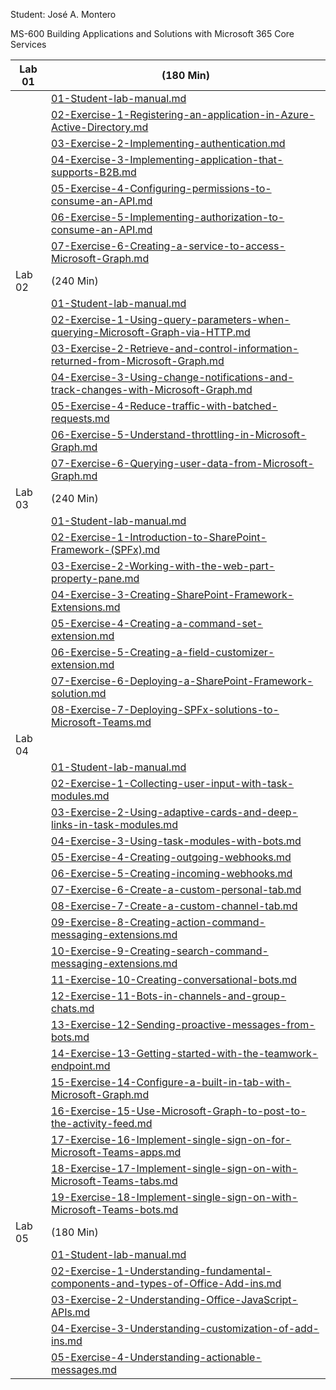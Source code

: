 Student: José A. Montero



MS-600
 Building Applications and Solutions with Microsoft 365 Core Services




| Lab 01 | (180 Min)                                                    |
| ------ | ------------------------------------------------------------ |
|        | [01-Student-lab-manual.md](Instructions/Labs/Lab01/Lab01-Implementing-Microsoft-Identity-lab-instructions/01-Student-lab-manual.md)                                     |
|        | [02-Exercise-1-Registering-an-application-in-Azure-Active-Directory.md](Instructions/Labs/Lab01/Lab01-Implementing-Microsoft-Identity-lab-instructions/02-Exercise-1-Registering-an-application-in-Azure-Active-Directory.md) |
|        | [03-Exercise-2-Implementing-authentication.md](Instructions/Labs/Lab01/Lab01-Implementing-Microsoft-Identity-lab-instructions/03-Exercise-2-Implementing-authentication.md)                 |
|        | [04-Exercise-3-Implementing-application-that-supports-B2B.md](Instructions/Labs/Lab01/Lab01-Implementing-Microsoft-Identity-lab-instructions/04-Exercise-3-Implementing-application-that-supports-B2B.md)  |
|        | [05-Exercise-4-Configuring-permissions-to-consume-an-API.md](Instructions/Labs/Lab01/Lab01-Implementing-Microsoft-Identity-lab-instructions/05-Exercise-4-Configuring-permissions-to-consume-an-API.md)   |
|        | [06-Exercise-5-Implementing-authorization-to-consume-an-API.md](Instructions/Labs/Lab01/Lab01-Implementing-Microsoft-Identity-lab-instructions/06-Exercise-5-Implementing-authorization-to-consume-an-API.md) |
|        | [07-Exercise-6-Creating-a-service-to-access-Microsoft-Graph.md](Instructions/Labs/Lab01/Lab01-Implementing-Microsoft-Identity-lab-instructions/07-Exercise-6-Creating-a-service-to-access-Microsoft-Graph.md) |
| Lab 02 | (240 Min)                                                    |
|        | [01-Student-lab-manual.md](Instructions/Labs/Lab02/Lab02-Work-with-Microsoft-Graph-lab-instructions/01-Student-lab-manual.md)                                     |
|        | [02-Exercise-1-Using-query-parameters-when-querying-Microsoft-Graph-via-HTTP.md](Instructions/Labs/Lab02/Lab02-Work-with-Microsoft-Graph-lab-instructions/02-Exercise-1-Using-query-parameters-when-querying-Microsoft-Graph-via-HTTP.md) |
|        | [03-Exercise-2-Retrieve-and-control-information-returned-from-Microsoft-Graph.md](Instructions/Labs/Lab02/Lab02-Work-with-Microsoft-Graph-lab-instructions/03-Exercise-2-Retrieve-and-control-information-returned-from-Microsoft-Graph.md) |
|        | [04-Exercise-3-Using-change-notifications-and-track-changes-with-Microsoft-Graph.md](Instructions/Labs/Lab02/Lab02-Work-with-Microsoft-Graph-lab-instructions/04-Exercise-3-Using-change-notifications-and-track-changes-with-Microsoft-Graph.md) |
|        | [05-Exercise-4-Reduce-traffic-with-batched-requests.md](Instructions/Labs/Lab02/Lab02-Work-with-Microsoft-Graph-lab-instructions/05-Exercise-4-Reduce-traffic-with-batched-requests.md)        |
|        | [06-Exercise-5-Understand-throttling-in-Microsoft-Graph.md](Instructions/Labs/Lab02/Lab02-Work-with-Microsoft-Graph-lab-instructions/06-Exercise-5-Understand-throttling-in-Microsoft-Graph.md)    |
|        | [07-Exercise-6-Querying-user-data-from-Microsoft-Graph.md](Instructions/Labs/Lab02/Lab02-Work-with-Microsoft-Graph-lab-instructions/07-Exercise-6-Querying-user-data-from-Microsoft-Graph.md)     |
| Lab 03 | (240 Min)                                                    |
|        | [01-Student-lab-manual.md](Instructions/Labs/Lab03/Lab03-Extending-and-customizing-SharePoint-lab-instructions/01-Student-lab-manual.md)                                     |
|        | [02-Exercise-1-Introduction-to-SharePoint-Framework-(SPFx).md](Instructions/Labs/Lab03/Lab03-Extending-and-customizing-SharePoint-lab-instructions/02-Exercise-1-Introduction-to-SharePoint-Framework-(SPFx).md) |
|        | [03-Exercise-2-Working-with-the-web-part-property-pane.md](Instructions/Labs/Lab03/Lab03-Extending-and-customizing-SharePoint-lab-instructions/03-Exercise-2-Working-with-the-web-part-property-pane.md)     |
|        | [04-Exercise-3-Creating-SharePoint-Framework-Extensions.md](Instructions/Labs/Lab03/Lab03-Extending-and-customizing-SharePoint-lab-instructions/04-Exercise-3-Creating-SharePoint-Framework-Extensions.md)    |
|        | [05-Exercise-4-Creating-a-command-set-extension.md](Instructions/Labs/Lab03/Lab03-Extending-and-customizing-SharePoint-lab-instructions/05-Exercise-4-Creating-a-command-set-extension.md)            |
|        | [06-Exercise-5-Creating-a-field-customizer-extension.md](Instructions/Labs/Lab03/Lab03-Extending-and-customizing-SharePoint-lab-instructions/06-Exercise-5-Creating-a-field-customizer-extension.md)       |
|        | [07-Exercise-6-Deploying-a-SharePoint-Framework-solution.md](Instructions/Labs/Lab03/Lab03-Extending-and-customizing-SharePoint-lab-instructions/07-Exercise-6-Deploying-a-SharePoint-Framework-solution.md)   |
|        | [08-Exercise-7-Deploying-SPFx-solutions-to-Microsoft-Teams.md](Instructions/Labs/Lab03/Lab03-Extending-and-customizing-SharePoint-lab-instructions/08-Exercise-7-Deploying-SPFx-solutions-to-Microsoft-Teams.md) |
| Lab 04 |                                                              |
|        | [01-Student-lab-manual.md](Instructions/Labs/Lab04/Lab04-Extending-Teams-lab-instructions/01-Student-lab-manual.md)                                     |
|        | [02-Exercise-1-Collecting-user-input-with-task-modules.md](Instructions/Labs/Lab04/Lab04-Extending-Teams-lab-instructions/02-Exercise-1-Collecting-user-input-with-task-modules.md)     |
|        | [03-Exercise-2-Using-adaptive-cards-and-deep-links-in-task-modules.md](Instructions/Labs/Lab04/Lab04-Extending-Teams-lab-instructions/03-Exercise-2-Using-adaptive-cards-and-deep-links-in-task-modules.md) |
|        | [04-Exercise-3-Using-task-modules-with-bots.md](Instructions/Labs/Lab04/Lab04-Extending-Teams-lab-instructions/04-Exercise-3-Using-task-modules-with-bots.md)                |
|        | [05-Exercise-4-Creating-outgoing-webhooks.md](Instructions/Labs/Lab04/Lab04-Extending-Teams-lab-instructions/05-Exercise-4-Creating-outgoing-webhooks.md)                  |
|        | [06-Exercise-5-Creating-incoming-webhooks.md](Instructions/Labs/Lab04/Lab04-Extending-Teams-lab-instructions/06-Exercise-5-Creating-incoming-webhooks.md)                  |
|        | [07-Exercise-6-Create-a-custom-personal-tab.md](Instructions/Labs/Lab04/Lab04-Extending-Teams-lab-instructions/07-Exercise-6-Create-a-custom-personal-tab.md)                |
|        | [08-Exercise-7-Create-a-custom-channel-tab.md](Instructions/Labs/Lab04/Lab04-Extending-Teams-lab-instructions/08-Exercise-7-Create-a-custom-channel-tab.md)                 |
|        | [09-Exercise-8-Creating-action-command-messaging-extensions.md](Instructions/Labs/Lab04/Lab04-Extending-Teams-lab-instructions/09-Exercise-8-Creating-action-command-messaging-extensions.md) |
|        | [10-Exercise-9-Creating-search-command-messaging-extensions.md](Instructions/Labs/Lab04/Lab04-Extending-Teams-lab-instructions/10-Exercise-9-Creating-search-command-messaging-extensions.md) |
|        | [11-Exercise-10-Creating-conversational-bots.md](Instructions/Labs/Lab04/Lab04-Extending-Teams-lab-instructions/11-Exercise-10-Creating-conversational-bots.md)               |
|        | [12-Exercise-11-Bots-in-channels-and-group-chats.md](Instructions/Labs/Lab04/Lab04-Extending-Teams-lab-instructions/12-Exercise-11-Bots-in-channels-and-group-chats.md)           |
|        | [13-Exercise-12-Sending-proactive-messages-from-bots.md](Instructions/Labs/Lab04/Lab04-Extending-Teams-lab-instructions/13-Exercise-12-Sending-proactive-messages-from-bots.md)       |
|        | [14-Exercise-13-Getting-started-with-the-teamwork-endpoint.md](Instructions/Labs/Lab04/Lab04-Extending-Teams-lab-instructions/14-Exercise-13-Getting-started-with-the-teamwork-endpoint.md) |
|        | [15-Exercise-14-Configure-a-built-in-tab-with-Microsoft-Graph.md](Instructions/Labs/Lab04/Lab04-Extending-Teams-lab-instructions/15-Exercise-14-Configure-a-built-in-tab-with-Microsoft-Graph.md) |
|        | [16-Exercise-15-Use-Microsoft-Graph-to-post-to-the-activity-feed.md](Instructions/Labs/Lab04/Lab04-Extending-Teams-lab-instructions/16-Exercise-15-Use-Microsoft-Graph-to-post-to-the-activity-feed.md) |
|        | [17-Exercise-16-Implement-single-sign-on-for-Microsoft-Teams-apps.md](Instructions/Labs/Lab04/Lab04-Extending-Teams-lab-instructions/17-Exercise-16-Implement-single-sign-on-for-Microsoft-Teams-apps.md) |
|        | [18-Exercise-17-Implement-single-sign-on-with-Microsoft-Teams-tabs.md](Instructions/Labs/Lab04/Lab04-Extending-Teams-lab-instructions/18-Exercise-17-Implement-single-sign-on-with-Microsoft-Teams-tabs.md) |
|        | [19-Exercise-18-Implement-single-sign-on-with-Microsoft-Teams-bots.md](Instructions/Labs/Lab04/Lab04-Extending-Teams-lab-instructions/19-Exercise-18-Implement-single-sign-on-with-Microsoft-Teams-bots.md) |
| Lab 05 | (180 Min)                                                    |
|        | [01-Student-lab-manual.md](Instructions/Labs/Lab05/Lab05-Extending-Office-lab-instructions/01-Student-lab-manual.md)                                     |
|        | [02-Exercise-1-Understanding-fundamental-components-and-types-of-Office-Add-ins.md](Instructions/Labs/Lab05/Lab05-Extending-Office-lab-instructions/02-Exercise-1-Understanding-fundamental-components-and-types-of-Office-Add-ins.md) |
|        | [03-Exercise-2-Understanding-Office-JavaScript-APIs.md](Instructions/Labs/Lab05/Lab05-Extending-Office-lab-instructions/03-Exercise-2-Understanding-Office-JavaScript-APIs.md)        |
|        | [04-Exercise-3-Understanding-customization-of-add-ins.md](Instructions/Labs/Lab05/Lab05-Extending-Office-lab-instructions/04-Exercise-3-Understanding-customization-of-add-ins.md)      |
|        | [05-Exercise-4-Understanding-actionable-messages.md](Instructions/Labs/Lab05/Lab05-Extending-Office-lab-instructions/05-Exercise-4-Understanding-actionable-messages.md)           |


